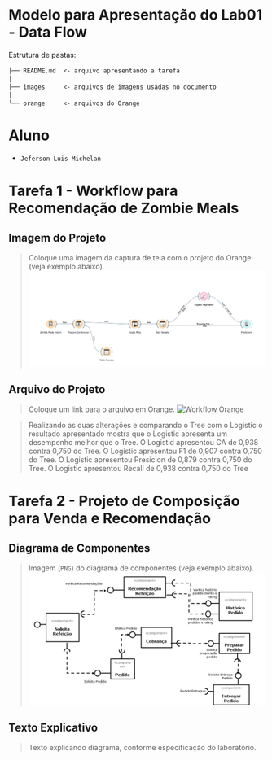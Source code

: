 # Modelo para Apresentação do Lab01 - Data Flow

Estrutura de pastas:

~~~
├── README.md  <- arquivo apresentando a tarefa
│
├── images     <- arquivos de imagens usadas no documento
│
└── orange     <- arquivos do Orange
~~~

# Aluno
* `Jeferson Luis Michelan`

# Tarefa 1 - Workflow para Recomendação de Zombie Meals

## Imagem do Projeto
> Coloque uma imagem da captura de tela com o projeto do Orange (veja exemplo abaixo).
![Workflow Orange](images/zombie-meals-logistic.png)

## Arquivo do Projeto
> Coloque um link para o arquivo em Orange.
![Workflow Orange](orange/zombie-meals-logistic.png)

> Realizando as duas alterações e comparando o Tree com o Logistic o resultado apresentado mostra que o Logistic apresenta um desempenho melhor que o Tree.
> O Logistid apresentou CA de 0,938 contra 0,750 do Tree.
> O Logistic apresentou F1 de 0,907 contra 0,750 do Tree.
> O Logistic apresentou Presicion de 0,879 contra 0,750 do Tree.
> O Logistic apresentou Recall de 0,938 contra 0,750 do Tree

# Tarefa 2 - Projeto de Composição para Venda e Recomendação

## Diagrama de Componentes

> Imagem (`PNG`) do diagrama de componentes (veja exemplo abaixo).
![Diagrama Venda](images/diagrama-componentes-venda.png)

## Texto Explicativo

> Texto explicando diagrama, conforme especificação do laboratório.
